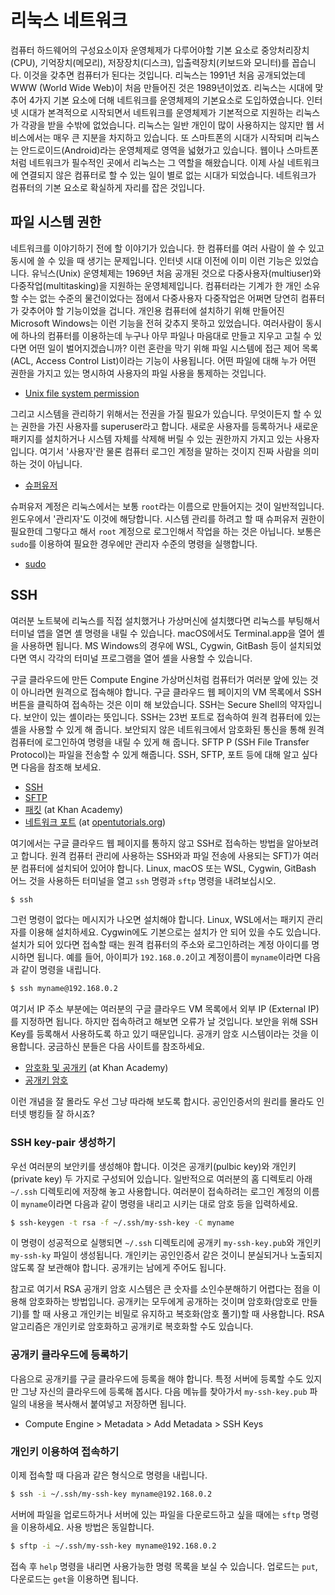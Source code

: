 # 리눅스 네트워크

컴퓨터 하드웨어의 구성요소이자 운영체제가 다루어야할 기본 요소로 중앙처리장치\(CPU\), 기억장치\(메모리\), 저장장치\(디스크\), 입출력장치\(키보드와 모니터\)를 꼽습니다. 이것을 갖추면 컴퓨터가 된다는 것입니다. 리눅스는 1991년 처음 공개되었는데 WWW \(World Wide Web\)이 처음 만들어진 것은 1989년이었죠. 리눅스는 시대에 맞추어 4가지 기본 요소에 더해 네트워크를 운영체제의 기본요소로 도입하였습니다. 인터넷 시대가 본격적으로 시작되면서 네트워크를 운영체제가 기본적으로 지원하는 리눅스가 각광을 받을 수밖에 없었습니다. 리눅스는 일반 개인이 많이 사용하지는 않지만 웹 서비스에서는 매우 큰 지분을 차지하고 있습니다. 또 스마트폰의 시대가 시작되며 리눅스는 안드로이드\(Android\)라는 운영체제로 영역을 넓혔가고 있습니다. 웹이나 스마트폰처럼 네트워크가 필수적인 곳에서 리눅스는 그 역할을 해왔습니다. 이제 사실 네트워크에 연결되지 않은 컴퓨터로 할 수 있는 일이 별로 없는 시대가 되었습니다. 네트워크가 컴퓨터의 기본 요소로 확실하게 자리를 잡은 것입니다.

## 파일 시스템 권한

네트워크를 이야기하기 전에 할 이야기가 있습니다. 한 컴퓨터를 여러 사람이 쓸 수 있고 동시에 쓸 수 있을 때 생기는 문제입니다. 인터넷 시대 이전에 이미 이런 기능은 있었습니다. 유닉스\(Unix\) 운영체제는 1969년 처음 공개된 것으로 다중사용자\(multiuser\)와 다중작업\(multitasking\)을 지원하는 운영체제입니다. 컴퓨터라는 기계가 한 개인 소유할 수는 없는 수준의 물건이었다는 점에서 다중사용자 다중작업은 어쩌면 당연히 컴퓨터가 갖추어야 할 기능이었을 겁니다. 개인용 컴퓨터에 설치하기 위해 만들어진 Microsoft Windows는 이런 기능을 전혀 갖추지 못하고 있었습니다. 여러사람이 동시에 하나의 컴퓨터를 이용하는데 누구나 아무 파일나 마음대로 만들고 지우고 고칠 수 있다면 어떤 일이 벌어지겠습니까? 이런 혼란을 막기 위해 파일 시스템에 접근 제어 목록\(ACL, Access Control List\)이라는 기능이 사용됩니다. 어떤 파일에 대해 누가 어떤 권한을 가지고 있는 명시하여 사용자의 파일 사용을 통제하는 것입니다.

* [Unix file system permission](https://www.tutorialspoint.com/unix/unix-file-permission.htm)

그리고 시스템을 관리하기 위해서는 전권을 가질 필요가 있습니다. 무엇이든지 할 수 있는 권한을 가진 사용자를 superuser라고 합니다. 새로운 사용자를 등록하거나 새로운 패키지를 설치하거나 시스템 자체를 삭제해 버릴 수 있는 권한까지 가지고 있는 사용자입니다. 여기서 '사용자'란 물론 컴퓨터 로그인 계정을 말하는 것이지 진짜 사람을 의미하는 것이 아닙니다.

* [슈퍼유저](https://ko.wikipedia.org/wiki/%EC%8A%88%ED%8D%BC%EC%9C%A0%EC%A0%80)

슈퍼유저 계정은 리눅스에서는 보통 `root`라는 이름으로 만들어지는 것이 일반적입니다. 윈도우에서 '관리자'도 이것에 해당합니다. 시스템 관리를 하려고 할 때 슈퍼유저 권한이 필요한데 그렇다고 해서 `root` 계정으로 로그인해서 작업을 하는 것은 아닙니다. 보통은 `sudo`를 이용하여 필요한 경우에만 관리자 수준의 명령을 실행합니다.

* [sudo](https://ko.wikipedia.org/wiki/Sudo)

## SSH

여러분 노트북에 리눅스를 직접 설치했거나 가상머신에 설치했다면 리눅스를 부팅해서 터미널 앱을 열면 셸 명령을 내릴 수 있습니다. macOS에서도 Terminal.app을 열어 셸을 사용하면 됩니다. MS Windows의 경우에 WSL, Cygwin, GitBash 등이 설치되었다면 역시 각각의 터미널 프로그램을 열어 셸을 사용할 수 있습니다.

구글 클라우드에 만든 Compute Engine 가상머신처럼 컴퓨터가 여러분 앞에 있는 것이 아니라면 원격으로 접속해야 합니다. 구글 클라우드 웹 페이지의 VM 목록에서 SSH 버튼을 클릭하여 접속하는 것은 이미 해 보았습니다. SSH는 Secure Shell의 약자입니다. 보안이 있는 셸이라는 뜻입니다. SSH는 23번 포트로 접속하여 원격 컴퓨터에 있는 셸을 사용할 수 있게 해 줍니다. 보안되지 않은 네트워크에서 암호화된 통신을 통해 원격 컴퓨터에 로그인하여 명령을 내릴 수 있게 해 줍니다. SFTP P \(SSH File Transfer Protocol\)는 파일을 전송할 수 있게 해줍니다. SSH, SFTP, 포트 등에 대해 알고 싶다면 다음을 참조해 보세요.

* [SSH](https://ko.wikipedia.org/wiki/시큐어_셸)
* [SFTP](https://ko.wikipedia.org/wiki/SSH_파일_전송_프로토콜)
* [패킷](https://ko.khanacademy.org/computing/computer-science/internet-intro/internet-works-intro/v/the-internet-packet-routers-and-reliability) \(at Khan Academy\)
* [네트워크 포트](https://opentutorials.org/course/2598/14470) \(at [opentutorials.org](https://www.opentutorials.org/)\)

여기에서는 구글 클라우드 웹 페이지를 통하지 않고 SSH로 접속하는 방법을 알아보려고 합니다. 원격 컴퓨터 관리에 사용하는 SSH와과 파일 전송에 사용되는 SFT\)가 여러분 컴퓨터에 설치되어 있어야 합니다. Linux, macOS 또는 WSL, Cygwin, GitBash 어느 것을 사용하든 터미널을 열고 `ssh` 명령과 `sftp` 명령을 내려보십시오.

```bash
$ ssh
```

그런 명령이 없다는 메시지가 나오면 설치해야 합니다. Linux, WSL에서는 패키지 관리자를 이용해 설치하세요. Cygwin에도 기본으로는 설치가 안 되어 있을 수도 있습니다. 설치가 되어 있다면 접속할 때는 원격 컴퓨터의 주소와 로그인하려는 계정 아이디를 명시하면 됩니다. 예를 들어, 아이피가 `192.168.0.2`이고 계정이름이 `myname`이라면 다음과 같이 명령을 내립니다.

```bash
$ ssh myname@192.168.0.2
```

여기서 IP 주소 부분에는 여러분의 구글 클라우드 VM 목록에서 외부 IP \(External IP\)를 지정하면 됩니다. 하지만 접속하려고 해보면 오류가 날 것입니다. 보안을 위해 SSH Key를 등록해서 사용하도록 하고 있기 때문입니다. 공개키 암호 시스템이라는 것을 이용합니다. 궁금하신 분들은 다음 사이트를 참조하세요.

* [암호화 및 공개키](https://ko.khanacademy.org/computing/computer-science/internet-intro/internet-works-intro/v/the-internet-encryption-and-public-keys) \(at Khan Academy\)
* [공개키 암호](http://www.parkjonghyuk.net/lecture/2012-1st-lecture/modernCrypto/chap05.pdf)

이런 개념을 잘 몰라도 우선 그냥 따라해 보도록 합시다. 공인인증서의 원리를 몰라도 인터넷 뱅킹들 잘 하시죠? 

###  SSH key-pair 생성하기

우선 여러분의 보안키를 생성해야 합니다. 이것은 공개키\(pulbic key\)와 개인키\(private key\) 두 가지로 구성되어 있습니다. 일반적으로 여러분의 홈 디렉토리 아래 `~/.ssh` 디렉토리에 저장해 놓고 사용합니다. 여러분이 접속하려는 로그인 계정의 이름이 `myname`이라면 다음과 같이 명령을 내리고 시키는 대로 암호 등을 입력하세요.

```bash
$ ssh-keygen -t rsa -f ~/.ssh/my-ssh-key -C myname
```

이 명령이 성공적으로 실행되면 `~/.ssh` 디렉토리에 공개키 `my-ssh-key.pub`와 개인키 `my-ssh-ky` 파일이 생성됩니다. 개인키는 공인인증서 같은 것이니 분실되거나 노출되지 않도록 잘 보관해야 합니다. 공개키는 남에게 주어도 됩니다. 

참고로 여기서 RSA 공개키 암호 시스템은 큰 숫자를 소인수분해하기 어렵다는 점을 이용해 암호화하는 방법입니다. 공개키는 모두에게 공개하는 것이며 암호화\(암호로 만들기\)를 할 때 사용고 개인키는 비밀로 유지하고 복호화\(암호 풀기\)할 때 사용합니다. RSA 알고리즘은 개인키로 암호화하고 공개키로 복호화할 수도 있습니다.

### 공개키 클라우드에 등록하기

다음으로 공개키를 구글 클라우드에 등록을 해야 합니다.  특정 서버에 등록할 수도 있지만 그냥 자신의 클라우드에 등록해 봅시다. 다음 메뉴를 찾아가서 `my-ssh-key.pub` 파일의 내용을 복사해서 붙여넣고 저장하면 됩니다.

* Compute Engine &gt; Metadata &gt; Add Metadata &gt; SSH Keys

### 개인키 이용하여 접속하기

이제 접속할 때 다음과 같은 형식으로 명령을 내립니다.

```bash
$ ssh -i ~/.ssh/my-ssh-key myname@192.168.0.2
```

서버에 파일을 업로드하거나 서버에 있는 파일을 다운로드하고 싶을 때에는 `sftp` 명령을 이용하세요. 사용 방법은 동일합니다.

```bash
$ sftp -i ~/.ssh/my-ssh-key myname@192.168.0.2
```

접속 후 `help` 명령을 내리면 사용가능한 명령 목록을 보실 수 있습니다. 업로드는 `put`, 다운로드는 `get`을 이용하면 됩니다.

